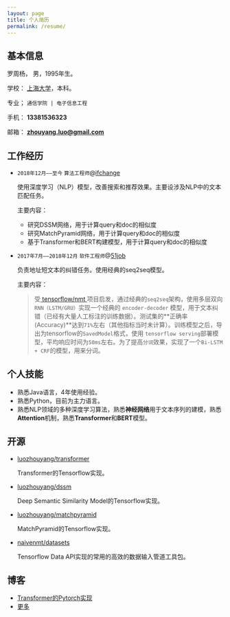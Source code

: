 ```yaml
---
layout: page
title: 个人简历
permalink: /resume/
---
```


## 基本信息
罗周杨， 男，1995年生。

学校： [上海大学](http://www.shu.edu.cn/)，本科。

专业； `通信学院 | 电子信息工程`

手机： **13381536323**

邮箱： **zhouyang.luo@gmail.com**

## 工作经历

* `2018年12月——至今` `算法工程师`@[ifchange](https://www.ifchange.com)
  
  使用深度学习（NLP）模型，改善搜索和推荐效果。主要设涉及NLP中的文本匹配任务。

  主要内容：
  * 研究DSSM网络，用于计算query和doc的相似度
  * 研究MatchPyramid网络，用于计算query和doc的相似度
  * 基于Transformer和BERT构建模型，用于计算query和doc的相似度


* `2017年7月——2018年12月` `软件工程师`@[51job](https://www.51job.com)
  
  负责地址短文本的纠错任务。使用经典的seq2seq模型。

  主要内容：
  > 受[ tensorflow/nmt ](https://github.com/tensorflow/nmt)项目启发，通过经典的`seq2seq`架构，使用多层双向`RNN（LSTM/GRU）`实现一个经典的 `encoder-decoder` 模型，用于文本纠错（已经有大量人工标注的训练数据）。测试集的**正确率(Accuracy)**达到`71%`左右（其他指标当时未计算）。训练模型之后，导出为tensorflow的`SavedModel`格式，使用 `tensorflow serving`部署模型，平均响应时间为`50ms`左右。为了提高`分词`效果，实现了一个`Bi-LSTM + CRF`的模型，用来分词。

## 个人技能

* 熟悉Java语言，4年使用经验。
* 熟悉Python，目前为主力语言。
* 熟悉NLP领域的多种深度学习算法，熟悉**神经网络**用于文本序列的建模，熟悉**Attention**机制，熟悉**Transformer**和**BERT**模型。
  

## 开源

* [luozhouyang/transformer](https://github.com/luozhouyang/transformer)

  Transformer的Tensorflow实现。

* [luozhouyang/dssm](https://github.com/luozhouyang/dssm)

  Deep Semantic Similarity Model的Tensorflow实现。

* [luozhouyang/matchpyramid](https://github.com/luozhouyang/matchpyramid)

  MatchPyramid的Tensorflow实现。

* [naivenmt/datasets](https://github.com/naivenmt/datasets)

  Tensorflow Data API实现的常用的高效的数据输入管道工具包。


## 博客

* [Transformer的Pytorch实现](https://luozhouyang.github.io/transformer/)
* [更多](https://luozhouyang.github.io)

